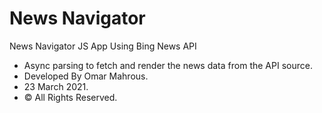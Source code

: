 # News Navigator
News Navigator JS App Using Bing News API

* Async parsing to fetch and render the news data from the API source. 
* Developed By Omar Mahrous.
* 23 March 2021.
* © All Rights Reserved.
